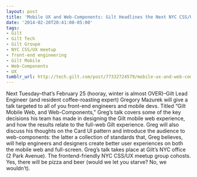 ```yaml
---
layout: post
title: 'Mobile UX and Web-Components: Gilt Headlines the Next NYC CSS/UX Meetup'
date: '2014-02-20T20:41:00-05:00'
tags:
- Gilt
- Gilt Tech
- Gilt Groupe
- NYC CSS/UX meetup
- front-end engineering
- Gilt Mobile
- Web-Components
- UX
tumblr_url: http://tech.gilt.com/post/77332724579/mobile-ux-and-web-components-gilt-headlines-the
---
```



Next Tuesday–that’s February 25 (hooray, winter is almost OVER)–Gilt Lead Engineer (and resident coffee-roasting expert) Gregory Mazurek will give a talk targeted to all of you front-end engineers and mobile devs. Titled “Gilt Mobile Web, and Web-Components,” Greg’s talk covers some of the key decisions his team has made in designing the Gilt mobile web experience, and how the results relate to the full-web Gilt experience. Greg will also discuss his thoughts on the Card UI pattern and introduce the audience to web-components: the latter a collection of standards that, Greg believes, will help engineers and designers create better user experiences on both the mobile web and full-screen.
Greg’s talk takes place at Gilt’s NYC office (2 Park Avenue). The frontend-friendly NYC CSS/UX meetup group cohosts. Yes, there will be pizza and beer (would we let you starve? No, we wouldn’t).
